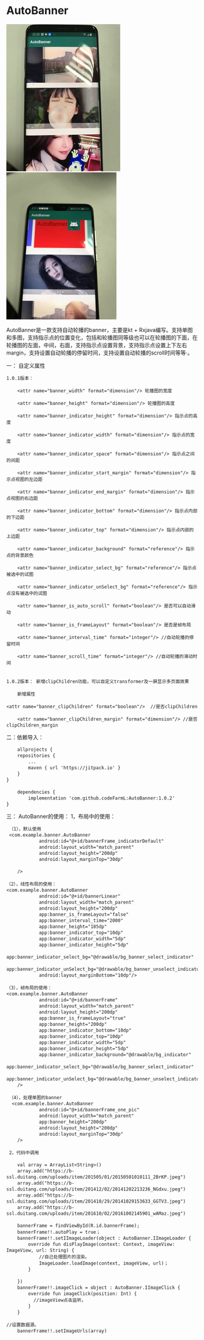 # AutoBanner





![image](https://github.com/codeFarmL/AutoBanner/blob/codeFarmL-patch-1/banner.jpg?raw=true)
![image](https://github.com/codeFarmL/AutoBanner/blob/codeFarmL-patch-1/banner2.jpg?raw=true)


AutoBanner是一款支持自动轮播的banner，主要是kt + Rxjava编写。支持单图和多图，支持指示点的位置变化，包括和轮播图同等级也可以在轮播图的下面，在轮播图的左面，中间，右面，支持指示点设置背景，支持指示点设置上下左右margin，支持设置自动轮播的停留时间，支持设置自动轮播的scroll时间等等·。

一： 自定义属性

	1.0.1版本：
	
        <attr name="banner_width" format="dimension"/> 轮播图的宽度
      
        <attr name="banner_height" format="dimension"/> 轮播图的高度
        
        <attr name="banner_indicator_height" format="dimension"/> 指示点的高度
        
        <attr name="banner_indicator_width" format="dimension"/> 指示点的宽度
        
        <attr name="banner_indicator_space" format="dimension"/> 指示点之间的间距
        
        <attr name="banner_indicator_start_margin" format="dimension"/> 指示点视图的左边距
        
        <attr name="banner_indicator_end_margin" format="dimension"/> 指示点视图的右边距
       
        <attr name="banner_indicator_bottom" format="dimension"/> 指示点内部的下边距
        
        <attr name="banner_indicator_top" format="dimension"/> 指示点内部的上边距
        
        <attr name="banner_indicator_background" format="reference"/> 指示点的背景颜色
        
        <attr name="banner_indicator_select_bg" format="reference"/> 指示点被选中的试图
        
        <attr name="banner_indicator_unSelect_bg" format="reference"/> 指示点没有被选中的试图
         
        <attr name="banner_is_auto_scroll" format="boolean"/> 是否可以自动滑动
        
        <attr name="banner_is_frameLayout" format="boolean"/> 是否是帧布局
        
        <attr name="banner_interval_time" format="integer"/> //自动轮播的停留时间
        
        <attr name="banner_scroll_time" format="integer"/> //自动轮播的滑动时间
	
	
	1.0.2版本： 新增clipChildren功能，可以自定义transformer及一屏显示多页面效果
	
        新增属性  
	
	<attr name="banner_clipChildren" format="boolean"/>  //是否clipChildren
	
        <attr name="banner_clipChildren_margin" format="dimension"/> //是否clipChildren_margin
二：依赖导入：

        allprojects {
		repositories {
			...
			maven { url 'https://jitpack.io' }
		}
	}
        
        dependencies {
	        implementation 'com.github.codeFarmL:AutoBanner:1.0.2'
	}
        
        
三： AutoBanner的使用：
    1，布局中的使用：
    
     （1），默认使用
     <com.example.banner.AutoBanner
                android:id="@+id/bannerFrame_indicatorDefault"
                android:layout_width="match_parent"
                android:layout_height="200dp"
                android:layout_marginTop="30dp"

        />
    
    （2），线性布局的使用：
    <com.example.banner.AutoBanner
                android:id="@+id/bannerLinear"
                android:layout_width="match_parent"
                android:layout_height="200dp"
                app:banner_is_frameLayout="false"
                app:banner_interval_time="2000"
                app:banner_height="185dp"
                app:banner_indicator_top="10dp"
                app:banner_indicator_width="5dp"
                app:banner_indicator_height="5dp"
                app:banner_indicator_select_bg="@drawable/bg_banner_select_indicator"
                app:banner_indicator_unSelect_bg="@drawable/bg_banner_unselect_indicator"
                android:layout_marginBottom="10dp"/>
        
    （3），帧布局的使用：
    <com.example.banner.AutoBanner
                android:id="@+id/bannerFrame"
                android:layout_width="match_parent"
                android:layout_height="200dp"
                app:banner_is_frameLayout="true"
                app:banner_height="200dp"
                app:banner_indicator_bottom="10dp"
                app:banner_indicator_top="10dp"
                app:banner_indicator_width="5dp"
                app:banner_indicator_height="5dp"
                app:banner_indicator_background="@drawable/bg_indicator"
                app:banner_indicator_select_bg="@drawable/bg_banner_select_indicator"
                app:banner_indicator_unSelect_bg="@drawable/bg_banner_unselect_indicator"
        />
      
     （4），处理单图的banner
      <com.example.banner.AutoBanner
                android:id="@+id/bannerFrame_one_pic"
                android:layout_width="match_parent"
                app:banner_height="200dp"
                android:layout_height="200dp"
                android:layout_marginTop="30dp"
        />
        
     2，代码中调用
     
        val array = ArrayList<String>()
        array.add("https://b-ssl.duitang.com/uploads/item/201505/01/20150501010111_2BrKP.jpeg")
        array.add("https://b-ssl.duitang.com/uploads/item/201412/02/20141202213236_NGdxu.jpeg")
        array.add("https://b-ssl.duitang.com/uploads/item/201410/29/20141029153633_GGTV3.jpeg")
        array.add("https://b-ssl.duitang.com/uploads/item/201610/02/20161002145901_wAMaz.jpeg")

        bannerFrame = findViewById(R.id.bannerFrame);
        bannerFrame!!.autoPlay = true；
        bannerFrame!!.setIImageLoader(object : AutoBanner.IImageLoader {
            override fun disPlayImage(context: Context, imageView: ImageView, url: String) {
                //自己处理图片的渲染。
                ImageLoader.loadImage(context, imageView, url)；
            }

        })
        bannerFrame!!.imageClick = object : AutoBanner.IImageClick {
            override fun imageClick(position: Int) {
              //imageView点击监听。
            }
        }
	
	//设置数据源。
        bannerFrame!!.setImageUrls(array)
        

